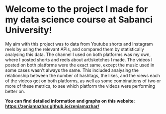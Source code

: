 <h1>Welcome to the project I made for my data science course at Sabanci University!</h1>
My aim with this project was to data from Youtube shorts and Instagram reels by using the relevant APIs, and compared them by statistically analysing this data.
The channel I used on both platforms was my own, where I posted shorts and reels about art/sketches I made. The videos I posted on both platforms were the exact same, except the music used in some cases wasn't always the same.
This included analysing the relationship between the number of hashtags, the likes, and the views each of the videos got on both platforms, as well as some combinations of two or more of these metrics, to see which platform the videos were performing better on.

**You can find detailed information and graphs on this website: https://zeniamazhar.github.io/zeniamazhar/**
